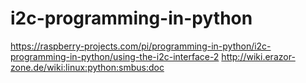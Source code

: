 # i2c-programming-in-python
https://raspberry-projects.com/pi/programming-in-python/i2c-programming-in-python/using-the-i2c-interface-2
http://wiki.erazor-zone.de/wiki:linux:python:smbus:doc
